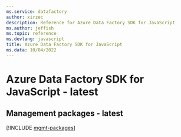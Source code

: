 ```yaml
---
ms.service: datafactory
author: xirzec
description: Reference for Azure Data Factory SDK for JavaScript
ms.author: jeffish
ms.topic: reference
ms.devlang: javascript
title: Azure Data Factory SDK for JavaScript
ms.data: 10/04/2022
---
```

# Azure Data Factory SDK for JavaScript - latest

## Management packages - latest
[!INCLUDE [mgmt-packages](data-factory-mgmt-index.md)]